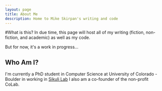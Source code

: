 ```yaml
---
layout: page
title: About Me
description: Home to Mike Skirpan's writing and code
---
```

#What is this?
In due time, this page will host all of my writing (fiction, non-fiction, and academic) as well as my code.

But for now, it's a work in progress...

## Who Am I? 

I'm currently a PhD student in Computer Science at University of Colorado - Boulder in working in [Sikuli Lab](lab.sikuli.org)
I also am a co-founder of the non-profit CoLab.




